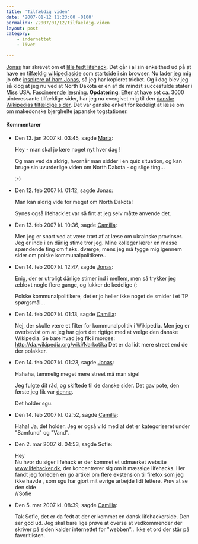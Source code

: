 ```yaml
---
title: 'Tilfældig viden'
date: '2007-01-12 11:23:00 -0100'
permalink: /2007/01/12/tilfaeldig-viden
layout: post
category:
    - indernettet
    - livet

---
```

[Jonas](http://blog.verture.net/) har skrevet om et [lille fedt lifehack](http://blog.verture.net/070107/bliv_klogere_helt_tilfaeldigt_med_wikipedia). Det går i al sin enkelthed ud på at have en [tilfældig wikipediaside](http://en.wikipedia.org/wiki/Special:Random) som startside i sin browser. Nu lader jeg mig jo ofte [inspirere af ham Jonas](http://xoc.dk/2005/01/10/Hvad-Jonas-goer/), så jeg har kopieret tricket. Og i dag blev jeg så klog at jeg nu ved at North Dakota er en af de mindst succesfulde stater i Miss USA. [Fascinerende læsning](http://en.wikipedia.org/wiki/Miss_North_Dakota_USA). **Opdatering**: Efter at have set ca. 3000 uinteressante tilfældige sider, har jeg nu overgivet mig til den [danske Wikipedias tilfældige sider](http://da.wikipedia.org/wiki/Speciel:Random). Det var ganske enkelt for kedeligt at læse om om makedonske bjerghelte japanske togstationer.
<div class="vintage-comments">
<h4>Kommentarer </h4>
<ul class="vintage-comments-list"><li>
<p class="comment-meta">Den <time datetime="2007-01-13T15:45:29+01:00">13. jan 2007 kl.  03:45</time>, sagde <a href="http://ma.ria.dk/">Maria</a>:</p>
<p>Hey - man skal jo lære noget nyt hver dag !</p>
<p>Og man ved da aldrig, hvornår man sidder i en quiz situation, og kan bruge sin uvurderlige viden om North Dakota - og slige ting...</p>
<p>:-)</p>
</li>

<li>
<p class="comment-meta">Den <time datetime="2007-02-12T13:12:40+01:00">12. feb 2007 kl.  01:12</time>, sagde <a href="http://blog.verture.net/">Jonas</a>:</p>
<p>Man kan aldrig vide for meget om North Dakota!</p>
<p>Synes også lifehack'et var så fint at jeg selv måtte anvende det.</p>
</li>

<li>
<p class="comment-meta">Den <time datetime="2007-02-13T10:36:39+01:00">13. feb 2007 kl.  10:36</time>, sagde <a href="http://">Camilla</a>:</p>
<p>Men jeg er snart ved at være træt af at læse om ukrainske provinser. Jeg er inde i en dårlig stime tror jeg. Mine kolleger lærer en masse spændende ting om f.eks. dværge, mens jeg må tygge mig igennem sider om polske kommunalpolitikere..</p>
</li>

<li>
<p class="comment-meta">Den <time datetime="2007-02-14T12:47:06+01:00">14. feb 2007 kl.  12:47</time>, sagde <a href="http://blog.verture.net/">Jonas</a>:</p>
<p>Enig, der er utroligt dårlige stimer ind i mellem, men så trykker jeg æble+t nogle flere gange, og lukker de kedelige (:</p>
<p>Polske kommunalpolitikere, det er jo heller ikke noget de smider i et TP spørgsmål...</p>
</li>

<li>
<p class="comment-meta">Den <time datetime="2007-02-14T13:13:25+01:00">14. feb 2007 kl.  01:13</time>, sagde <a href="http://">Camilla</a>:</p>
<p>Nej, der skulle være et filter for kommunalpolitik i Wikipedia. Men jeg er overbevist om at jeg har gjort det rigtige med at vælge den danske WIkipedia. Se bare hvad jeg fik i morges: <a href="http://da.wikipedia.org/wiki/Narkotika">http://da.wikipedia.org/wiki/Narkotika</a> Det er da lidt mere street end de der polakker.</p>
</li>

<li>
<p class="comment-meta">Den <time datetime="2007-02-14T13:23:46+01:00">14. feb 2007 kl.  01:23</time>, sagde <a href="http://blog.verture.net/">Jonas</a>:</p>
<p>Hahaha, temmelig meget mere street må man sige!</p>
<p>Jeg fulgte dit råd, og skiftede til de danske sider. Det gav pote, den første jeg fik var <a href="http://da.wikipedia.org/wiki/Buksevand" rel="nofollow">denne</a>.</p>
<p>Det holder sgu.</p>
</li>

<li>
<p class="comment-meta">Den <time datetime="2007-02-14T14:52:30+01:00">14. feb 2007 kl.  02:52</time>, sagde <a href="http://">Camilla</a>:</p>
<p>Haha! Ja, det holder. Jeg er også vild med at det er kategoriseret under "Samfund" og "Vand".</p>
</li>

<li>
<p class="comment-meta">Den <time datetime="2007-03-02T16:53:23+01:00">2. mar 2007 kl.  04:53</time>, sagde Sofie:</p>
<p>Hey<br />
Nu hvor du siger lifehack er der kommet et udmærket website <a href="http://www.lifehacker.dk">www.lifehacker.dk</a>, der koncentrerer sig om it mæssige lifehacks. Her fandt jeg forleden en go artikel om flere ekstension til firefox som jeg ikke havde , som sgu har gjort mit øvrige arbejde lidt lettere. Prøv at se den side<br />
//Sofie</p>
</li>

<li>
<p class="comment-meta">Den <time datetime="2007-03-05T08:39:59+01:00">5. mar 2007 kl.  08:39</time>, sagde <a href="http://">Camilla</a>:</p>
<p>Tak Sofie, det er da fedt at der er kommet en dansk lifehackerside. Den ser god ud. Jeg skal bare lige prøve at overse at vedkommender der skriver på siden kalder internettet for "webben".. Ikke et ord der står på favoritlisten.</p>
</li>
</ul>
</div>
